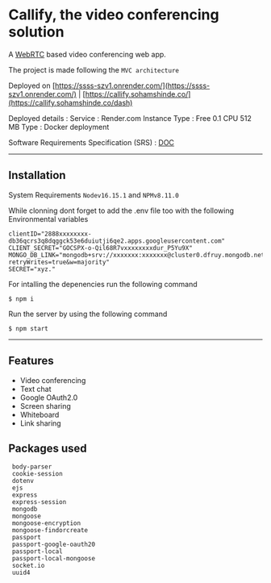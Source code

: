# Callify, the video conferencing solution

A [WebRTC](https://webrtc.org/) based video conferencing web app.

The project is made following the `MVC architecture`

Deployed on [https://ssss-szv1.onrender.com/](https://ssss-szv1.onrender.com/) | [https://callify.sohamshinde.co/](https://callify.sohamshinde.co/dash)

Deployed details : 
    Service : Render.com
    Instance Type : Free 0.1 CPU 512 MB
    Type : Docker deployment

Software Requirements Specification (SRS) : [DOC](https://github.com/soham04/video-conferencing-app/raw/main/project-documents/Callify%20SRS.docx)

---
## Installation

System Requirements `Nodev16.15.1` and `NPMv8.11.0` 

While clonning dont forget to add the .env file too with the following Environmental variables

```
clientID="2888xxxxxxxx-db36qcrs3q8dqggck53e6duiutji6qe2.apps.googleusercontent.com"
CLIENT_SECRET="GOCSPX-o-Qil68R7vxxxxxxxxdur_P5Yu9X"
MONGO_DB_LINK="mongodb+srv://xxxxxxx:xxxxxxx@cluster0.dfruy.mongodb.net/myFirstDatabase?retryWrites=true&w=majority"
SECRET="xyz."
```

For intalling the depenencies run the following command

    $ npm i

Run the server by using the following command

    $ npm start


---

## Features

* Video conferencing 
* Text chat
* Google OAuth2.0
* Screen sharing
* Whiteboard
* Link sharing

## Packages used

     body-parser 
     cookie-session 
     dotenv 
     ejs 
     express 
     express-session 
     mongodb
     mongoose 
     mongoose-encryption 
     mongoose-findorcreate 
     passport 
     passport-google-oauth20 
     passport-local
     passport-local-mongoose 
     socket.io 
     uuid4 

